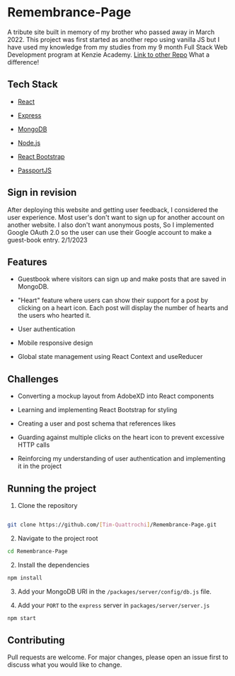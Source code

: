 # Remembrance-Page

A tribute site built in memory of my brother who passed away in March 2022. This project was first started as another repo using vanilla JS but I have used my knowledge from my studies from my 9 month Full Stack Web Development program at Kenzie Academy. [Link to other Repo](https://github.com/Tim-Quattrochi/Jerry-Krikava) What a difference!

## Tech Stack

- [React](https://reactjs.org/)

- [Express](https://expressjs.com/)

- [MongoDB](https://www.mongodb.com/)

- [Node.js](https://nodejs.org/)

- [React Bootstrap](https://react-bootstrap.github.io/)

- [PassportJS](https://www.passportjs.org/)

## Sign in revision

After deploying this website and getting user feedback, I considered the user experience. Most user's don't want to sign
up for another account on another website. I also don't want anonymous posts, So I implemented Google OAuth 2.0 so the user can use their Google account to make a guest-book entry. 2/1/2023

## Features

- Guestbook where visitors can sign up and make posts that are saved in MongoDB.

- "Heart" feature where users can show their support for a post by clicking on a heart icon. Each post will display the number of hearts and the users who hearted it.

- User authentication

- Mobile responsive design

- Global state management using React Context and useReducer

## Challenges

- Converting a mockup layout from AdobeXD into React components

- Learning and implementing React Bootstrap for styling

- Creating a user and post schema that references likes

- Guarding against multiple clicks on the heart icon to prevent excessive HTTP calls

- Reinforcing my understanding of user authentication and implementing it in the project

## Running the project

1. Clone the repository

```bash

git clone https://github.com/[Tim-Quattrochi]/Remembrance-Page.git
```

2. Navigate to the project root

```bash
cd Remembrance-Page
```

2. Install the dependencies

```bash
npm install
```

3. Add your MongoDB URI in the `/packages/server/config/db.js` file.

4. Add your `PORT` to the `express` server in `packages/server/server.js`

```bash
npm start
```

## Contributing

Pull requests are welcome. For major changes, please open an issue first to discuss what you would like to change.
